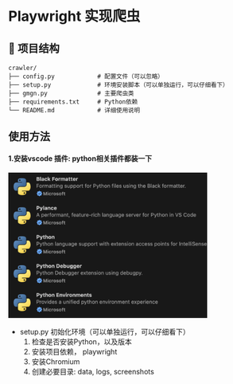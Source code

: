 # Playwright 实现爬虫
 
## 📁 项目结构

```
crawler/
├── config.py            # 配置文件（可以忽略）
├── setup.py             # 环境安装脚本（可以单独运行，可以仔细看下）
├── gmgn.py              # 主要爬虫类
├── requirements.txt     # Python依赖
└── README.md            # 详细使用说明
```
 
## 使用方法

#### 1.安装vscode 插件: python相关插件都装一下

<img src="../docs/images/pyallext.png" alt="Extensions" width="400px">


- setup.py    初始化环境（可以单独运行，可以仔细看下）
  1. 检查是否安装Python，以及版本
  2. 安装项目依赖， playwright  
  3. 安装Chromium
  4. 创建必要目录: data, logs, screenshots
